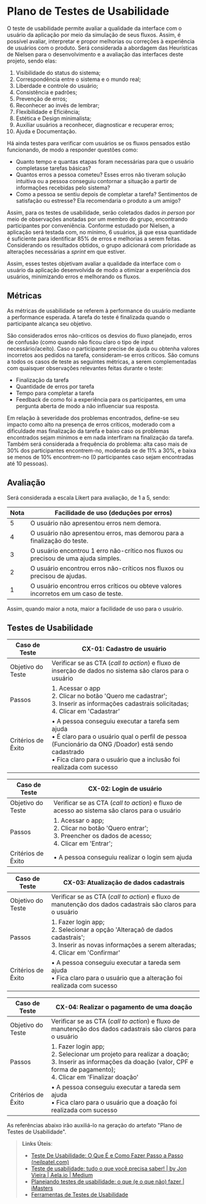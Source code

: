 # Plano de Testes de Usabilidade

O teste de usabilidade permite avaliar a qualidade da interface com o usuário da aplicação por meio da simulação de seus fluxos. Assim, é possível avaliar, interpretar e propor melhorias ou correções à experiência de usuários com o produto. Será considerada a abordagem das Heurísticas de Nielsen para o desenvolvimento e a avaliação das interfaces deste projeto, sendo elas:

   1. Visibilidade do status do sistema;
   2. Correspondência entre o sistema e o mundo real;
   3. Liberdade e controle do usuário;
   4. Consistência e padrões;
   5. Prevenção de erros;
   6. Reconhecer ao invés de lembrar;
   7. Flexibilidade e Eficiência;
   8. Estética e Design minimalista;
   9. Auxiliar usuários a reconhecer, diagnosticar e recuperar erros;
   10. Ajuda e Documentação.

Há ainda testes para verificar com usuários se os fluxos pensados estão funcionando, de modo a responder questões como:

- Quanto tempo e quantas etapas foram necessárias para que o usuário completasse tarefas básicas?
- Quantos erros a pessoa cometeu? Esses erros não tiveram solução intuitiva ou a pessoa conseguiu contornar a situação a partir de informações recebidas pelo sistema?
- Como a pessoa se sentiu depois de completar a tarefa? Sentimentos de satisfação ou estresse? Ela recomendaria o produto a um amigo?

Assim, para os testes de usabilidade, serão coletados dados _in person_ por meio de observações anotadas por um membro do grupo, encontrando participantes por conveniência. Conforme estudado por Nielsen, a aplicação será testada com, no mínimo, 6 usuários, já que essa quantidade é suficiente para identificar 85% de erros e melhorias a serem feitas. Considerando os resultados obtidos, o grupo adicionará com prioridade as alterações necessárias a _sprint_ em que estiver.

Assim, esses testes objetivam avaliar a qualidade da interface com o usuário da aplicação desenvolvida de modo a otimizar a experiência dos usuários, minimizando erros e melhorando os fluxos.


## Métricas

As métricas de usabilidade se referem à performance do usuário mediante a performance esperada. A tarefa do teste é finalizada quando o participante alcança seu objetivo. 

São considerados erros não-críticos os desvios do fluxo planejado, erros de confusão (como quando não ficou claro o tipo de input necessário/aceito). Caso o participante precise de ajuda ou obtenha valores incorretos aos pedidos na tarefa, consideram-se erros críticos. São comuns a todos os casos de teste as seguintes métricas, a serem complementadas com quaisquer observações relevantes feitas durante o teste:

- Finalização da tarefa
- Quantidade de erros por tarefa
- Tempo para completar a tarefa
- Feedback de como foi a experiência para os participantes, em uma pergunta aberta de modo a não influenciar sua resposta.

Em relação à severidade dos problemas encontrados, define-se seu impacto como alto na presença de erros críticos, moderado com a dificuldade mas finalização da tarefa e baixo caso os problemas encontrados sejam mínimos e em nada interfiram na finalização da tarefa. Também será considerada a frequência do problema: alta caso mais de 30% dos participantes encontrem-no, moderada se de 11% a 30%, e baixa se menos de 10% encontrem-no (0 participantes caso sejam encontradas até 10 pessoas).

## Avaliação

Será considerada a escala Likert para avaliação, de 1 a 5, sendo:

| Nota | Facilidade de uso (deduções por erros) |
| ---- |---- |
| 5 | O usuário não apresentou erros nem demora. |
| 4 | O usuário não apresentou erros, mas demorou para a finalização do teste. |
| 3 | O usuário encontrou 1 erro não-crítico nos fluxos ou precisou de uma ajuda simples. |
| 2 | O usuário encontrou erros não-críticos nos fluxos ou precisou de ajudas. |
| 1 | O usuário encontrou erros críticos ou obteve valores incorretos em um caso de teste. |

Assim, quando maior a nota, maior a facilidade de uso para o usuário.

## Testes de Usabilidade

| **Caso de Teste** | **CX-01: Cadastro de usuário**|
|---|---|
| Objetivo do Teste | Verificar se as CTA (_call to action_) e fluxo de inserção de dados no sistema são claros para o usuário |
| Passos | 1.	Acessar o app <br>2.	Clicar no botão 'Quero me cadastrar';<br>3.	Inserir as informações cadastrais solicitadas; <br>4.	Clicar em 'Cadastrar' |
| Critérios de Êxito | •	A pessoa conseguiu executar a tarefa sem ajuda <br> • É claro para o usuário qual o perfil de pessoa (Funcionário da ONG /Doador) está sendo cadastrado  <br> •	Fica claro para o usuário que a inclusão foi realizada com sucesso |

| **Caso de Teste** | **CX-02: Login de usuário**|
|---|---|
|Objetivo do Teste | Verificar se as CTA (_call to action_) e fluxo de acesso ao sistema são claros para o usuário|
|Passos | 1.	Acessar o app; <br>2.	Clicar no botão 'Quero entrar'; <br>3.	Preencher os dados de acesso; <br>4.	Clicar em 'Entrar';|
|Critérios de Êxito | •	A pessoa conseguiu realizar o login sem ajuda|

| **Caso de Teste** | **CX-03: Atualização de dados cadastrais**|
|---|---|
|Objetivo do Teste | Verificar se as CTA (_call to action_) e fluxo de manutenção dos dados cadastrais são claros para o usuário |
|Passos | 1.	Fazer login app; <br>	2.	Selecionar a opção 'Alteraçaõ de dados cadastrais'; <br>3.	Inserir as novas informações a serem alteradas; <br> 4.	Clicar em 'Confirmar'|
|Critérios de Êxito | • A pessoa conseguiu executar a tareda sem ajuda  <br> • Fica claro para o usuário que a alteração foi realizada com sucesso|

| **Caso de Teste** | **CX-04: Realizar o pagamento de uma doação**|
|---|---|
|Objetivo do Teste | Verificar se as CTA (_call to action_) e fluxo de manutenção dos dados cadastrais são claros para o usuário |
|Passos | 1.	Fazer login app; <br>	2.	Selecionar um projeto para realizar a doação; <br>3.	Inserir as informações da doação (valor, CPF e forma de pagamento); <br> 4.	Clicar em 'Finalizar doação'|
|Critérios de Êxito | • A pessoa conseguiu executar a tareda sem ajuda  <br> • Fica claro para o usuário que a doação foi realizada com sucesso|

As referências abaixo irão auxiliá-lo na geração do artefato "Plano de Testes de Usabilidade".

> **Links Úteis**:
> - [Teste De Usabilidade: O Que É e Como Fazer Passo a Passo (neilpatel.com)](https://neilpatel.com/br/blog/teste-de-usabilidade/)
> - [Teste de usabilidade: tudo o que você precisa saber! | by Jon Vieira | Aela.io | Medium](https://medium.com/aela/teste-de-usabilidade-o-que-voc%C3%AA-precisa-saber-39a36343d9a6/)
> - [Planejando testes de usabilidade: o que (e o que não) fazer | iMasters](https://imasters.com.br/design-ux/planejando-testes-de-usabilidade-o-que-e-o-que-nao-fazer/)
> - [Ferramentas de Testes de Usabilidade](https://www.usability.gov/how-to-and-tools/resources/templates.html)
